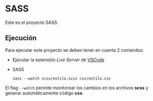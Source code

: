 # SASS

Este es el proyecto SASS.

## Ejecución

Para ejecutar este proyecto se deben tener en cuenta 2 comandos:

- Ejecutar la extensión _Live Server_ de [VSCode](https://code.visualstudio.com/)
- SASS

  `sass --watch scss/estilo.scss css/estilo.css`

El flag `--watch` permite monitorear los cambios en los archivos **scss** y generar automáticamente código **css**.
